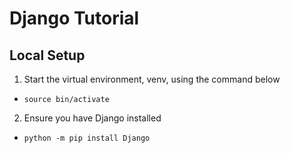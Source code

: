 # Django Tutorial

## Local Setup

1. Start the virtual environment, venv, using the command below

- `source bin/activate`

2. Ensure you have Django installed

- `python -m pip install Django`

